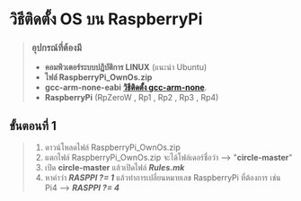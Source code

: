 # วิธีติดตั้ง OS บน RaspberryPi
> ### อุปกรณ์ที่ต้องมี
> - **คอมพิวเตอร์ระบบปฎิบัติการ LINUX** (แนะนำ Ubuntu)
> - **ไฟล์ RaspberryPi_OwnOs.zip**
> - **gcc-arm-none-eabi** **[วิธีติดตั้ง gcc-arm-none](https://www.devmanuals.net/install/ubuntu/ubuntu-16-04-LTS-Xenial-Xerus/how-to-install-gcc-arm-none-eabi.html)**.
> - **RaspberryPi** (RpZeroW , Rp1 , Rp2 , Rp3 , Rp4)

## ขั้นตอนที่ 1 
> 1. ดาวน์โหลดไฟล์ RaspberryPi_OwnOs.zip
> 2. แตกไฟล์ RaspberryPi_OwnOs.zip จะได้โฟล์เดอร์ชื่อว่า --> "**circle-master**" 
> 3. เปิด **circle-master** แล้วเปิดไฟล์ ***Rules.mk***
> 4. หาคำว่า ***RASPPI	?= 1*** แล้วทำการเปลี่ยนหมายเลข RaspberryPi ที่ต้องการ เช่น Pi4 --> ***RASPPI	?= 4***
